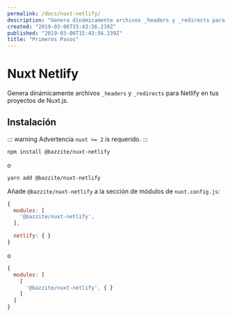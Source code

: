 ```yaml
---
permalink: /docs/nuxt-netlify/
description: "Genera dinámicamente archivos _headers y _redirects para Netlify en tus proyectos de Nuxt.js"
created: "2019-03-06T15:43:56.239Z"
published: "2019-03-06T15:43:56.239Z"
title: "Primeros Pasos"
---
```


<Canonical />

# Nuxt Netlify

Genera dinámicamente archivos `_headers` y `_redirects` para Netlify en tus proyectos de Nuxt.js.

## Instalación

::: warning Advertencia
`nuxt >= 2` is requerido.
:::

```bash 
npm install @bazzite/nuxt-netlify
```

o

```bash 
yarn add @bazzite/nuxt-netlify
```

Añade `@bazzite/nuxt-netlify` a la sección de módulos de `nuxt.config.js`:

```js
{
  modules: [
    '@bazzite/nuxt-netlify',
  ],

  netlify: { }
}
```

o

```js
{
  modules: [
    [
      '@bazzite/nuxt-netlify', { }
    ]
  ]
}
```
